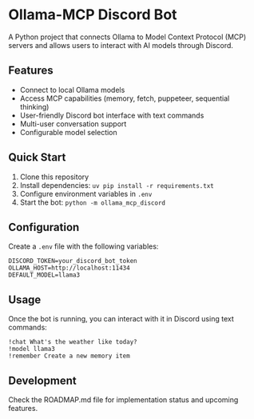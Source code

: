 # Ollama-MCP Discord Bot

A Python project that connects Ollama to Model Context Protocol (MCP) servers and allows users to interact with AI models through Discord.

## Features

- Connect to local Ollama models
- Access MCP capabilities (memory, fetch, puppeteer, sequential thinking)
- User-friendly Discord bot interface with text commands
- Multi-user conversation support
- Configurable model selection

## Quick Start

1. Clone this repository
2. Install dependencies: `uv pip install -r requirements.txt`
3. Configure environment variables in `.env`
4. Start the bot: `python -m ollama_mcp_discord`

## Configuration

Create a `.env` file with the following variables:

```
DISCORD_TOKEN=your_discord_bot_token
OLLAMA_HOST=http://localhost:11434
DEFAULT_MODEL=llama3
```

## Usage

Once the bot is running, you can interact with it in Discord using text commands:

```
!chat What's the weather like today?
!model llama3
!remember Create a new memory item
```

## Development

Check the ROADMAP.md file for implementation status and upcoming features.
